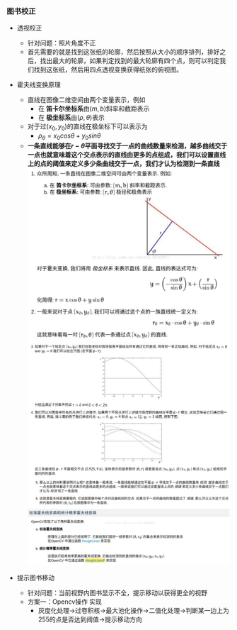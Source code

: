 ### 图书校正
+ 透视校正
  + 针对问题：照片角度不正
  + 首先需要的就是找到这张纸的轮廓，然后按照从大小的顺序排列，排好之后，找出最大的轮廓，如果判定找到的最大轮廓有四个点，则可以判定我们找到这张纸，然后用四点透视变换获得纸张的俯视图。

+ 霍夫线变换原理
  + 直线在图像二维空间由两个变量表示，例如
    + 在 **笛卡尔坐标系**由$(m,b)$斜率和截距表示
    + 在 **极坐标系**由$(\rho,\theta)$表示
  + 对于过$(x_0,y_0)$的直线在极坐标下可以表示为
    + $\rho_{\theta}=x_0cos\theta+y_0sin\theta$
  + **一条直线能够在$r-\theta$平面寻找交于一点的曲线数量来检测，越多曲线交于一点也就意味着这个交点表示的直线由更多的点组成，我们可以设置直线上的点的阈值来定义多少条曲线交于一点，我们才认为检测到一条直线**
![](Pictures/Houff_1.png)
![](Pictures/Houff_2.png)
![](Pictures/Houff_3.png)

+ 提示图书移动
  + 针对问题：当前视野内图书显示不全，提示移动以获得更全的视野
  + 方案一：Opencv操作  实现
    + 灰度化处理$\rightarrow$过卷积核$\rightarrow$最大池化操作$\rightarrow$二值化处理$\rightarrow$判断某一边上为255的点是否达到阈值$\rightarrow$提示移动方向